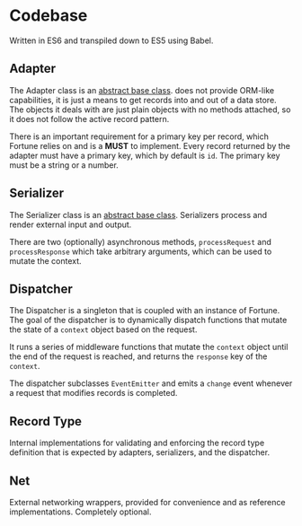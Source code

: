 # Codebase

Written in ES6 and transpiled down to ES5 using Babel.


## Adapter

The Adapter class is an [abstract base class](https://en.wikipedia.org/wiki/Class_%28computer_programming%29#Abstract_and_concrete). does not provide ORM-like capabilities, it is just a means to get records into and out of a data store. The objects it deals with are just plain objects with no methods attached, so it does not follow the active record pattern.

There is an important requirement for a primary key per record, which Fortune relies on and is a **MUST** to implement. Every record returned by the adapter must have a primary key, which by default is `id`. The primary key must be a string or a number.


## Serializer

The Serializer class is an [abstract base class](https://en.wikipedia.org/wiki/Class_%28computer_programming%29#Abstract_and_concrete). Serializers process and render external input and output.

There are two (optionally) asynchronous methods, `processRequest` and `processResponse` which take arbitrary arguments, which can be used to mutate the context.


## Dispatcher

The Dispatcher is a singleton that is coupled with an instance of Fortune. The goal of the dispatcher is to dynamically dispatch functions that mutate the state of a `context` object based on the request.

It runs a series of middleware functions that mutate the `context` object until the end of the request is reached, and returns the `response` key of the `context`.

The dispatcher subclasses `EventEmitter` and emits a `change` event whenever a request that modifies records is completed.


## Record Type

Internal implementations for validating and enforcing the record type definition that is expected by adapters, serializers, and the dispatcher.


## Net

External networking wrappers, provided for convenience and as reference implementations. Completely optional.
